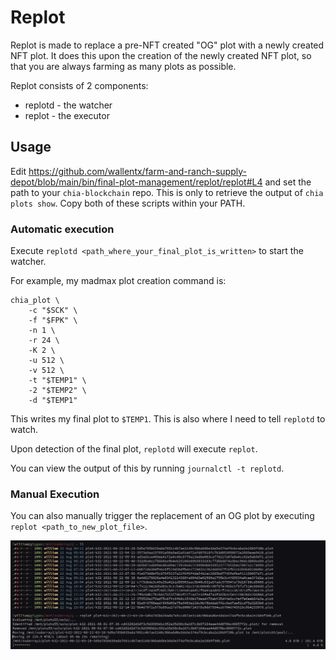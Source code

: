 # Replot
Replot is made to replace a pre-NFT created "OG" plot with a newly created NFT plot.
It does this upon the creation of the newly created NFT plot, so that you are always farming as many plots as possible.

Replot consists of 2 components:
* replotd - the watcher
* replot - the executor

## Usage
Edit https://github.com/wallentx/farm-and-ranch-supply-depot/blob/main/bin/final-plot-management/replot/replot#L4 and set the path to your `chia-blockchain` repo. This is only to retrieve the output of `chia plots show`.
Copy both of these scripts within your PATH.

### Automatic execution
Execute `replotd <path_where_your_final_plot_is_written>` to start the watcher.

For example, my madmax plot creation command is:
```
chia_plot \
    -c "$SCK" \
    -f "$FPK" \
    -n 1 \
    -r 24 \
    -K 2 \
    -u 512 \
    -v 512 \
    -t "$TEMP1" \
    -2 "$TEMP2" \
    -d "$TEMP1"
```
This writes my final plot to `$TEMP1`. This is also where I need to tell `replotd` to watch.

Upon detection of the final plot, `replotd` will execute `replot`.

You can view the output of this by running `journalctl -t replotd`.

### Manual Execution
You can also manually trigger the replacement of an OG plot by executing `replot <path_to_new_plot_file>`.

![replot](/replot.png)
